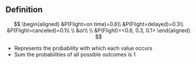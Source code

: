 ## Definition

$$
\begin{aligned}
&P(Flight=on time)=0.6\\
&P(Flight=delayed)=0.3\\
&P(Flight=canceled)=0.1\\
\\
&or\\
\\
&P(Flight)=<0.6, 0.3, 0.1>
\end{aligned}
$$

- Represents the probability with which each value occurs
- Sum the probabilities of all possible outcomes is 1
